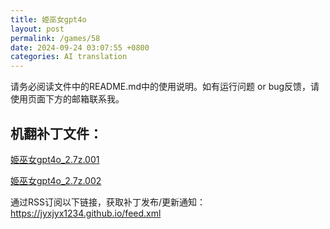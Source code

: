 ```yaml
---
title: 姫巫女gpt4o
layout: post
permalink: /games/58
date: 2024-09-24 03:07:55 +0800
categories: AI translation
---
```



请务必阅读文件中的README.md中的使用说明。如有运行问题 or bug反馈，请使用页面下方的邮箱联系我。

## 机翻补丁文件：

[姫巫女gpt4o_2.7z.001](../resources/%E5%A7%AB%E5%B7%AB%E5%A5%B3gpt4o_2.7z.001)

 

[姫巫女gpt4o_2.7z.002](../resources/%E5%A7%AB%E5%B7%AB%E5%A5%B3gpt4o_2.7z.002)

 

通过RSS订阅以下链接，获取补丁发布/更新通知：https://jyxjyx1234.github.io/feed.xml

